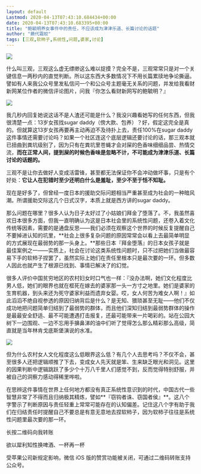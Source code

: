 ```yaml
---
layout: default
Lastmod: 2020-04-13T07:43:10.684434+00:00
date: 2020-04-13T07:43:10.683395+00:00
title: "鲍毓明养女事件中的责任，不应该成为津津乐道、长篇讨论的话题"
author: "蕨代霜蛟"
tags: [三观,软柿子,系统性,问题,婆家,讨论]
---
```


![](https://images.weserv.nl/?url=https%3A//mmbiz.qpic.cn/mmbiz_png/uOPhN96TXI2o6N28HHQGkfv3bbXadK8vEGmuYYAHoia7FvqCb7ibhMlqTVl3WMGXrfibQIExEjvxvAtDwwRjsBHGw/640%3Fwx_fmt%3Dpng)

什么叫三观，三观这么虚无缥缈这么难以捉摸？完全不是，三观常常只是对一个关键信息一两秒内的直觉判断。所以这东西大多数情况下不用长篇累牍地争论撕逼。譬如有人来我公众号里发私信问一个和公众号主题毫无关系的问题，并发给我看财新网某位作者的微信评论图片，问我『你怎么看财新网写的鲍毓明？』

![](https://images.weserv.nl/?url=https%3A//mmbiz.qpic.cn/mmbiz_jpg/uOPhN96TXI2o6N28HHQGkfv3bbXadK8vU4GCiaK8I7xfRq6GLDw6El1Qfjia5ibMiciaRIn96gB4mxFIOJ1aSYLm4Mg/640%3Fwx_fmt%3Djpeg)

我几秒内回复她说这话不是人渣还可能是什么？我没兴趣看她写的任何东西，但我很清楚一点：13岁女孩找sugar daddy（傍大款、包养）？好，假定这完全是真的。但就算这13岁女孩再要再主动再迫不及待扑上去，责任100%在sugar daddy这件事情还需要讨论吗？如果一个社区连这个底层逻辑还要讨论的话，那三观本就已扭曲到粪坑级别了，因为只有在粪坑里苍蝇才会对屎的色香味细细品尝、热情交流，**而在正常人间，提到屎的时候色香味是忽略不计，不可能成为津津乐道、长篇讨论的话题的。**

三观不是让你去做好人变成活雷锋，甚至都无法保证你不会冲动做坏事，只是有个好处：**它让人在犯错时至少还明白什么是羞耻，至少不至于恬不知耻。**

现在是好多了，但曾经一度日本的援助交际问题相当严重甚至成为社会的一种暗风潮。所谓援助交际这几个日式汉字，本质上就是西方讲的sugar daddy。

那么问题在哪里？很多人认为日子太好过了小姑娘们拜金了堕落了。不，我虽然喜欢日本很多方面，但我一直明确认为这是日本社会里的系统性问题，还卷入着文化传统等因素，需要的是通盘反思——我们必须在观察这个世界的时候反复提醒自己不要掉进认知的坑里，**社会上很多复杂问题的原因常常会以看上去最简单明显的方式展现在最弱势的那一头身上。**那些日本『拜金堕落』的日本女孩子就是最佳案例之一——实质上，社会在讨论这类系统性问题时，只不过把她们当做最容易下手的软柿子捏罢了，虽然实际上她们在责任里根本只是最次要的一环。但多数人因此也就产生了根源已找到、事情已解决了的幻觉。

很多人评价中国贫穷地区的农村妇女时口气也一样：『没办法啊，她们文化程度比男人低，她们的眼界也就在框死在嫁去的婆家那一头一方寸之地里。她们是婆家的生育机器，到头来还为死守婆家利益而遗弃女婴。哎，女人何苦为难女人啊！』如此滔滔不绝自视参透的原因归纳背后是什么？是无知、猥琐甚至无耻——他们不仅成功地把问题简单归结到了最弱势的群体，而且他们深知归结到最弱势群体的操作是最最安全舒适、最不可能遭遇打击报复，还最可能带来一片喝彩的。站在公园大树下一边围观、一边不忘用手擤鼻涕的油中们听了觉得怎么那么精彩那么高级，简直就是当年林肯戈底斯堡演说的水准。

![](https://images.weserv.nl/?url=https%3A//mmbiz.qpic.cn/mmbiz_jpg/uOPhN96TXI2o6N28HHQGkfv3bbXadK8vraCWy7f2yD2kAvLyHOnI6jbG6OcgUuY8AqUCPWbpiauZ59IV7b19NsQ/640%3Fwx_fmt%3Djpeg)

但为什么农村女人文化程度这么低眼界这么低？有几个人去思考吗？不仅不会，甚至很多人还把逻辑顺推了下去，变成女人先天就是笨、生来缺乏眼光和洞见。这里的因果判断中逻辑跳跃了多少个十万八千里人们感觉不到，反而觉得特别舒服，并被自己的洞察力感动得稀里哗啦。

在思辨这件事情在世界上任何地方都没有真正系统性意识到的时代，中国古代一些智慧非常了不得而且归纳极其精炼，譬如**『窃钩者诛、窃国者侯』**。这八个字警示了判断原因与责任轻重上常常可能存在的认知偏差。记住这八个字有助于我们在归结责任时提醒自己不要总是有意无意地去捏软柿子，因为软柿子往往是系统性问题里最次要的那一环。

长按二维码向我转账

欲以犀利知性换啤酒、一杯再一杯

受苹果公司新规定影响，微信 iOS 版的赞赏功能被关闭，可通过二维码转账支持公众号。

